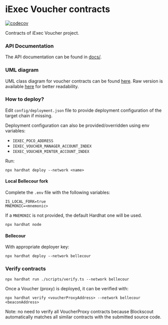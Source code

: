 # iExec Voucher contracts

[![codecov](https://codecov.io/github/iExecBlockchainComputing/iexec-voucher-contracts/graph/badge.svg)](https://codecov.io/github/iExecBlockchainComputing/iexec-voucher-contracts)

Contracts of iExec Voucher project.

### API Documentation

The API documentation can be found in [docs/](./docs/index.md).

### UML diagram

UML class diagram for voucher contracts can be found [here](./docs/class-diagram.svg).
Raw version is available [here](./docs/class-diagram.svg?raw=true) for better readability.

### How to deploy?

Edit `config/deployment.json` file to provide deployment configuration of the target
chain if missing.

Deployment configuration can also be provided/overridden using env variables:

* `IEXEC_POCO_ADDRESS`
* `IEXEC_VOUCHER_MANAGER_ACCOUNT_INDEX`
* `IEXEC_VOUCHER_MINTER_ACCOUNT_INDEX`

Run:

```
npx hardhat deploy --network <name>
```

#### Local Bellecour fork

Complete the `.env` file with the following variables:

```
IS_LOCAL_FORK=true
MNEMONIC=<mnemonic>
```

If a `MNEMONIC` is not provided, the default Hardhat one will be used.

```
npx hardhat node
```

#### Bellecour

With appropriate deployer key:

```
npx hardhat deploy --network bellecour
```

### Verify contracts

```
npx hardhat run ./scripts/verify.ts --network bellecour
```

Once a Voucher (proxy) is deployed, it can be verified with:

```
npx hardhat verify <voucherProxyAddress> --network bellecour <beaconAddress>
```

Note: no need to verify all VoucherProxy contracts because Blockscout automatically
matches all similar contracts with the submitted source code.
